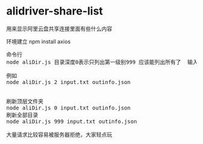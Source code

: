 # alidriver-share-list
用来显示阿里云盘共享连接里面有些什么内容

环境建立
npm install axios

<pre>
命令行
node aliDir.js 目录深度0表示只列出第一级别999 应该能列出所有了  输入文件input.txt  输出文件outinfo.json<br>
例如
node aliDir.js 2 input.txt outinfo.json


刷新顶层文件夹
node aliDir.js 0 input.txt outinfo.json
刷新全部目录
node aliDir.js 999 input.txt outinfo.json

大量请求比较容易被服务器拒绝，大家轻点玩
</pre>



